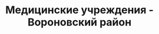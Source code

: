 ---
district_id: 4-05-0
district_name: Вороновский район
title: Медицинские учреждения - Вороновский район
---